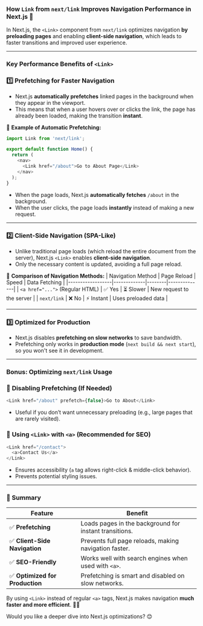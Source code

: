 ### **How `Link` from `next/link` Improves Navigation Performance in Next.js** 🚀  

In Next.js, the `<Link>` component from `next/link` optimizes navigation **by preloading pages** and enabling **client-side navigation**, which leads to faster transitions and improved user experience.

---

### **Key Performance Benefits of `<Link>`**
### 1️⃣ **Prefetching for Faster Navigation**
- Next.js **automatically prefetches** linked pages in the background when they appear in the viewport.
- This means that when a user hovers over or clicks the link, the page has already been loaded, making the transition **instant**.

🔹 **Example of Automatic Prefetching:**
```javascript
import Link from 'next/link';

export default function Home() {
  return (
    <nav>
      <Link href="/about">Go to About Page</Link>
    </nav>
  );
}
```
- When the page loads, Next.js **automatically fetches** `/about` in the background.
- When the user clicks, the page loads **instantly** instead of making a new request.

---

### 2️⃣ **Client-Side Navigation (SPA-Like)**
- Unlike traditional page loads (which reload the entire document from the server), Next.js `<Link>` enables **client-side navigation**.
- Only the necessary content is updated, avoiding a full page reload.

🔹 **Comparison of Navigation Methods:**
| Navigation Method | Page Reload | Speed | Data Fetching |
|------------------|-------------|--------|--------------|
| `<a href="...">` (Regular HTML) | ✅ Yes | ⏳ Slower | New request to the server |
| `next/link` | ❌ No | ⚡ Instant | Uses preloaded data |

---

### 3️⃣ **Optimized for Production**
- Next.js disables **prefetching on slow networks** to save bandwidth.
- Prefetching only works in **production mode** (`next build && next start`), so you won't see it in development.

---

### **Bonus: Optimizing `next/link` Usage**
### 🔹 **Disabling Prefetching (If Needed)**
```javascript
<Link href="/about" prefetch={false}>Go to About</Link>
```
- Useful if you don’t want unnecessary preloading (e.g., large pages that are rarely visited).

### 🔹 **Using `<Link>` with `<a>` (Recommended for SEO)**
```javascript
<Link href="/contact">
  <a>Contact Us</a>
</Link>
```
- Ensures accessibility (`a` tag allows right-click & middle-click behavior).
- Prevents potential styling issues.

---

### **🚀 Summary**
| Feature | Benefit |
|---------|---------|
| ✅ **Prefetching** | Loads pages in the background for instant transitions. |
| ✅ **Client-Side Navigation** | Prevents full page reloads, making navigation faster. |
| ✅ **SEO-Friendly** | Works well with search engines when used with `<a>`. |
| ✅ **Optimized for Production** | Prefetching is smart and disabled on slow networks. |

By using `<Link>` instead of regular `<a>` tags, Next.js makes navigation **much faster and more efficient**. 🚀🔥  

Would you like a deeper dive into Next.js optimizations? 😊
